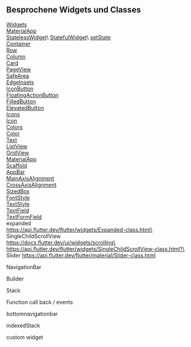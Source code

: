 ## Besprochene Widgets und Classes

[Widgets](https://docs.flutter.dev/get-started/fundamentals/widgets)\
[MaterialApp](https://api.flutter.dev/flutter/material/MaterialApp-class.html)\
[StatelessWidget](https://api.flutter.dev/flutter/widgets/StatelessWidget-class.html?)\
[StatefulWidget](https://api.flutter.dev/flutter/widgets/StatefulWidget-class.html?)\
[setState](https://api.flutter.dev/flutter/widgets/State/setState.html)\
[Container](https://api.flutter.dev/flutter/widgets/Container-class.html)\
[Row](https://api.flutter.dev/flutter/widgets/Row-class.html)\
[Column](https://api.flutter.dev/flutter/widgets/Column-class.html)\
[Card](https://api.flutter.dev/flutter/material/Card-class.html)\
[PageView](https://api.flutter.dev/flutter/widgets/PageView-class.html)\
[SafeArea](https://api.flutter.dev/flutter/widgets/SafeArea-class.html)\
[EdgeInsets](https://api.flutter.dev/flutter/painting/EdgeInsets-class.html)\
[IconButton](https://api.flutter.dev/flutter/material/IconButton-class.html)\
[FloatingActionButton](https://api.flutter.dev/flutter/material/FloatingActionButton-class.html)\
[FilledButton](https://api.flutter.dev/flutter/material/FilledButton-class.html)\
[ElevatedButton](https://api.flutter.dev/flutter/material/ElevatedButton-class.html)\
[Icons](https://api.flutter.dev/flutter/material/Icons-class.html)\
[Icon](https://api.flutter.dev/flutter/widgets/Icon-class.html)\
[Colors](https://api.flutter.dev/flutter/material/Colors-class.html)\
[Color](https://api.flutter.dev/flutter/dart-ui/Color-class.html)\
[Text](https://api.flutter.dev/flutter/widgets/Text-class.html)\
[ListView](https://api.flutter.dev/flutter/widgets/ListView-class.html)\
[GridView](https://api.flutter.dev/flutter/widgets/GridView-class.html)\
[MaterialApp](https://api.flutter.dev/flutter/material/MaterialApp-class.html)\
[Scaffold](https://api.flutter.dev/flutter/material/Scaffold-class.html)\
[AppBar](https://api.flutter.dev/flutter/material/AppBar-class.html)\
[MainAxisAlignment](https://api.flutter.dev/flutter/rendering/MainAxisAlignment.html)\
[CrossAxisAlignment](https://api.flutter.dev/flutter/rendering/CrossAxisAlignment.html)\
[SizedBox](https://api.flutter.dev/flutter/widgets/SizedBox-class.html)\
[FontStyle](https://api.flutter.dev/flutter/dart-ui/FontStyle.html)\
[TextStyle](https://api.flutter.dev/flutter/painting/TextStyle-class.html)\
[TextField](https://api.flutter.dev/flutter/material/TextField-class.html)\
[TextFormField](https://api.flutter.dev/flutter/material/TextFormField-class.html)\
expanded\
  https://api.flutter.dev/flutter/widgets/Expanded-class.html\
SingleChildScrollView\
  https://docs.flutter.dev/ui/widgets/scrolling\
  https://api.flutter.dev/flutter/widgets/SingleChildScrollView-class.html?\
Slider 
https://api.flutter.dev/flutter/material/Slider-class.html

NavigationBar 

Builder

Stack







Function call back / events

bottomnavigationbar

indexedStack


custom widget

